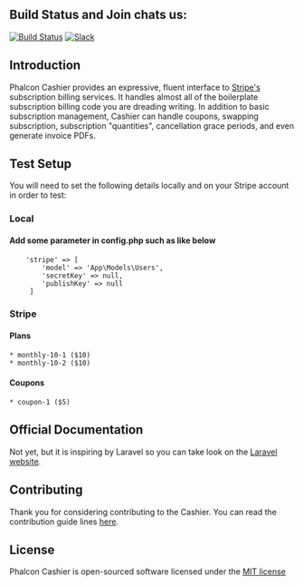 ## Build Status and Join chats us:

[![Build Status](https://travis-ci.org/duythien/cashier.svg?branch=master)](https://travis-ci.org/duythien/cashier) [![Slack](https://img.shields.io/badge/slack-join%20chat%20%E2%86%92-brightgreen.svg?style=flat-square)](http://chat.phalcontip.com)

## Introduction

Phalcon Cashier provides an expressive, fluent interface to [Stripe's](https://stripe.com) subscription billing services. It handles almost all of the boilerplate subscription billing code you are dreading writing. In addition to basic subscription management, Cashier can handle coupons, swapping subscription, subscription "quantities", cancellation grace periods, and even generate invoice PDFs.

## Test Setup
You will need to set the following details locally and on your Stripe account in order to test:

### Local
#### Add some parameter in config.php such as like below

```
    'stripe' => [
        'model' => 'App\Models\Users',
        'secretKey' => null,
        'publishKey' => null
     ]
```
    

### Stripe
#### Plans
    * monthly-10-1 ($10)
    * monthly-10-2 ($10)
#### Coupons
    * coupon-1 ($5)

## Official Documentation

Not yet, but it is inspiring by Laravel so you can take look on the [Laravel website](http://laravel.com/docs/billing).

## Contributing

Thank you for considering contributing to the Cashier. You can read the contribution guide lines [here](contributing.md).

## License

Phalcon Cashier is open-sourced software licensed under the [MIT license](http://opensource.org/licenses/MIT)
